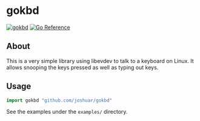 # gokbd

[![gokbd](https://goreportcard.com/badge/github.com/joshuar/gokbd?style=flat-square)](https://goreportcard.com/report/github.com/joshuar/gokbd)
[![Go Reference](https://pkg.go.dev/badge/github.com/joshuar/gokbd.svg)](https://pkg.go.dev/github.com/joshuar/gokbd)

## About

This is a very simple library using libevdev to talk to a keyboard on Linux. It
allows snooping the keys pressed as well as typing out keys.

## Usage

```go
import gokbd "github.com/joshuar/gokbd"
```

See the examples under the `examples/` directory.
